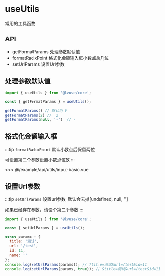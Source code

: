 # useUtils

常用的工具函数

## API

- getFormatParams  处理参数默认值
- formatRadixPoint 格式化金额输入框小数点后几位
- setUrlParams 设置Url参数

## 处理参数默认值

```js
import { useUtils } from '@kvuse/core';

const { getFormatParams } = useUtils();

getFormatParams() // 默认为 0
getFormatParams(2) //  2
getFormatParams(null, '-')  // -

```

## 格式化金额输入框

:::tip
 `formatRadixPoint` 默认小数点后保留两位

 可设置第二个参数设置小数点位数
:::

<demo md src="utils/input-basic" dir="api">

<<< @/example/api/utils/input-basic.vue

</demo>

## 设置Url参数

:::tip
`setUrlParams` 设置url参数, 默认会去掉[undefined, null, '']

如果已经存在参数，请设个第二个参数
:::

```js
import { useUtils } from '@kvuse/core';

const { setUrlParams } = useUtils();

const params = {
  title: '测试',
  url: '/test',
  id: 11,
  name: ''
};
console.log(setUrlParams(params)); // ?title=测试&url=/test&id=11
console.log(setUrlParams(params, true)); // &title=测试&url=/test&id=11

```
